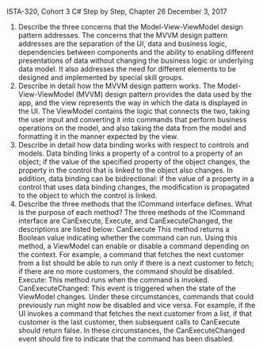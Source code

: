 ISTA-320, Cohort 3
 C# Step by Step, Chapter 26 December 3, 2017 
1. Describe the three concerns that the Model-View-ViewModel design pattern addresses. 
The concerns that the MVVM design pattern addresses are the separation of the UI, data and business logic, dependencies between components and the ability to enabling different presentations of data without changing the business logic or underlying data model.  It also addresses the need for different elements to be designed and implemented by special skill groups.
2. Describe in detail how the MVVM design pattern works. 
 The Model-View-ViewModel (MVVM) design pattern  provides the data used by the app, and the view represents the way in which the data is displayed in the UI. The ViewModel contains the logic that connects the two, taking the user input and converting it into commands that perform business operations on the model, and also taking the data from the model and formatting it in the manner expected by the view.
3. Describe in detail how data binding works with respect to controls and models.
Data binding links a property of a control to a property of an object; if the value of the specified property of the object changes, the property in the control that is linked to the object also changes. In addition, data binding can be bidirectional: if the value of a property in a control that uses data binding changes, the modification is propagated to the object to which the control is linked. 
4. Describe the three methods that the ICommand interface defines. What is the purpose of each method?
The three methods of the ICommand interface are CanExecute, Execute, and CanExecuteChanged, the descriptions are listed below:
CanExecute This method returns a Boolean value indicating whether the command can run. Using this method, a ViewModel can enable or disable a command depending on the context. For example, a command that fetches the next customer from a list should be able to run only if there is a next customer to fetch; if there are no more customers, the command should be disabled.
Execute:  This method runs when the command is invoked.
 CanExecuteChanged:  This event is triggered when the state of the ViewModel changes.  Under these circumstances, commands that could previously run might now be disabled and vice versa. For example, if the UI invokes a command that fetches the next customer from a list, if that customer is the last customer, then subsequent calls to CanExecute should return false. In these circumstances, the CanExecuteChanged event should fire to indicate that the command has been disabled.
